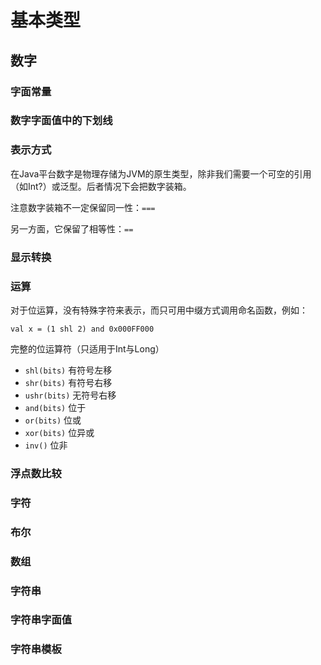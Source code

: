 # 基本类型

## 数字

### 字面常量

### 数字字面值中的下划线

### 表示方式

在Java平台数字是物理存储为JVM的原生类型，除非我们需要一个可空的引用（如Int?）或泛型。后者情况下会把数字装箱。

注意数字装箱不一定保留同一性：`===`

另一方面，它保留了相等性：`==`

### 显示转换

### 运算

对于位运算，没有特殊字符来表示，而只可用中缀方式调用命名函数，例如：

```
val x = (1 shl 2) and 0x000FF000
```

完整的位运算符（只适用于Int与Long）
- `shl(bits)` 有符号左移
- `shr(bits)` 有符号右移
- `ushr(bits)` 无符号右移
- `and(bits)` 位于
- `or(bits)` 位或
- `xor(bits)` 位异或
- `inv()` 位非

### 浮点数比较

### 字符

### 布尔

### 数组

### 字符串

### 字符串字面值

### 字符串模板


